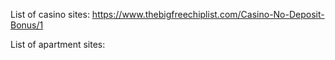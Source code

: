
List of casino sites:
https://www.thebigfreechiplist.com/Casino-No-Deposit-Bonus/1

List of apartment sites:


